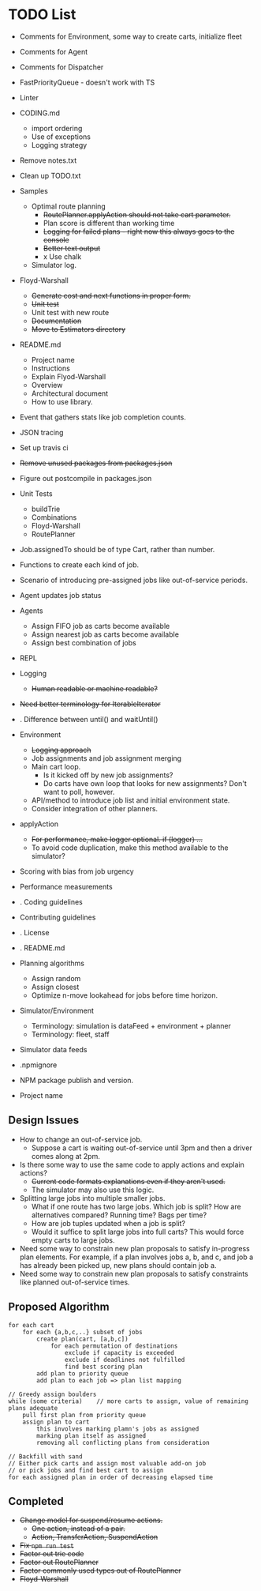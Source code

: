 # TODO List


* Comments for Environment, some way to create carts, initialize fleet
* Comments for Agent
* Comments for Dispatcher
* FastPriorityQueue - doesn't work with TS
* Linter
* CODING.md
    * import ordering
    * Use of exceptions
    * Logging strategy
* Remove notes.txt
* Clean up TODO.txt
* Samples
    * Optimal route planning
        * ~~RoutePlanner.applyAction should not take cart parameter.~~
        * Plan score is different than working time
        * ~~Logging for failed plans - right now this always goes to the console~~
        * ~~Better text output~~
        * x Use chalk
    * Simulator log.
* Floyd-Warshall
    * ~~Generate cost and next functions in proper form.~~
    * ~~Unit test~~
    * Unit test with new route
    * ~~Documentation~~
    * ~~Move to Estimators directory~~
* README.md
    * Project name
    * Instructions
    * Explain Flyod-Warshall
    * Overview
    * Architectural document
    * How to use library.
* Event that gathers stats like job completion counts.
* JSON tracing
* Set up travis ci
* ~~Remove unused packages from packages.json~~
* Figure out postcompile in packages.json
* Unit Tests
    * buildTrie
    * Combinations
    * Floyd-Warshall
    * RoutePlanner


* Job.assignedTo should be of type Cart, rather than number.
* Functions to create each kind of job.
* Scenario of introducing pre-assigned jobs like out-of-service periods.

* Agent updates job status
* Agents
    * Assign FIFO job as carts become available
    * Assign nearest job as carts become available
    * Assign best combination of jobs
* REPL
* Logging
    * ~~Human readable or machine readable?~~
* ~~Need better terminology for IterableIterator<SimTime>~~
* . Difference between until() and waitUntil()
* Environment
    * ~~Logging approach~~
    * Job assignments and job assignment merging
    * Main cart loop.
        * Is it kicked off by new job assignments?
        * Do carts have own loop that looks for new assignments? Don't want to poll, however.
    * API/method to introduce job list and initial environment state.
    * Consider integration of other planners.
* applyAction
    * ~~For performance, make logger optional. if (logger) ...~~
    * To avoid code duplication, make this method available to the simulator?
* Scoring with bias from job urgency
* Performance measurements
* . Coding guidelines
* Contributing guidelines
* . License
* . README.md
* Planning algorithms
    * Assign random
    * Assign closest
    * Optimize n-move lookahead for jobs before time horizon.
* Simulator/Environment
    * Terminology: simulation is dataFeed + environment + planner
    * Terminology: fleet, staff
* Simulator data feeds
* .npmignore
* NPM package publish and version.
* Project name


## Design Issues
* How to change an out-of-service job.
    * Suppose a cart is waiting out-of-service until 3pm and then a driver comes along at 2pm.
* Is there some way to use the same code to apply actions and explain actions?
    * ~~Current code formats explanations even if they aren't used.~~
    * The simulator may also use this logic.
* Splitting large jobs into multiple smaller jobs.
    * What if one route has two large jobs. Which job is split? How are alternatives compared? Running time? Bags per time?
    * How are job tuples updated when a job is split?
    * Would it suffice to split large jobs into full carts? This would force empty carts to large jobs.
* Need some way to constrain new plan proposals to satisfy in-progress plan elements. For example, if a plan involves jobs a, b, and c, and job a has already been picked up, new plans should contain job a.
* Need some way to constrain new plan proposals to satisfy constraints like planned out-of-service times.



## Proposed Algorithm

~~~
for each cart
    for each {a,b,c,..} subset of jobs
        create plan(cart, [a,b,c])
            for each permutation of destinations
                exclude if capacity is exceeded
                exclude if deadlines not fulfilled
                find best scoring plan
        add plan to priority queue
        add plan to each job => plan list mapping

// Greedy assign boulders
while (some criteria)    // more carts to assign, value of remaining plans adequate
    pull first plan from priority queue
    assign plan to cart
        this involves marking plamn's jobs as assigned
        marking plan itself as assigned
        removing all conflicting plans from consideration

// Backfill with sand
// Either pick carts and assign most valuable add-on job
// or pick jobs and find best cart to assign
for each assigned plan in order of decreasing elapsed time

~~~


## Completed
* ~~Change model for suspend/resume actions.~~
    * ~~One action, instead of a pair.~~
    * ~~Action, TransferAction, SuspendAction~~
* ~~Fix `npm run test`~~
* ~~Factor out trie code~~
* ~~Factor out RoutePlanner~~
* ~~Factor commonly used types out of RoutePlanner~~
* ~~Floyd-Warshall~~

